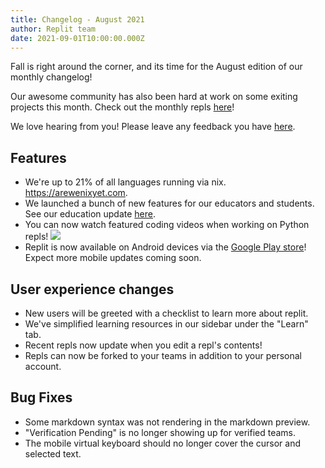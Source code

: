 ```yaml
---
title: Changelog - August 2021
author: Replit team
date: 2021-09-01T10:00:00.000Z
---
```


Fall is right around the corner, and its time for the August edition of our monthly changelog!

Our awesome community has also been hard at work on some exiting projects this month. Check out the monthly repls [here](https://replit.com/talk/announcements/Monthly-Repls-August-2021/144996)!

We love hearing from you! Please leave any feedback you have [here](https://replit.canny.io/general-feedback).


## Features
- We're up to 21% of all languages running via nix. https://arewenixyet.com.
- We launched a bunch of new features for our educators and students. See our education update [here](https://blog.replit.com/teacher-update-8.21).
- You can now watch featured coding videos when working on Python repls! 
![](images/youtube.png)
- Replit is now available on Android devices via the [Google Play store](https://play.google.com/store/apps/details?id=com.replit.twa)! Expect more mobile updates coming soon.


## User experience changes
- New users will be greeted with a checklist to learn more about replit.
- We've simplified learning resources in our sidebar under the "Learn" tab.
- Recent repls now update when you edit a repl's contents!
- Repls can now be forked to your teams in addition to your personal account.

## Bug Fixes

- Some markdown syntax was not rendering in the markdown preview.
- "Verification Pending" is no longer showing up for verified teams.
- The mobile virtual keyboard should no longer cover the cursor and selected text.
